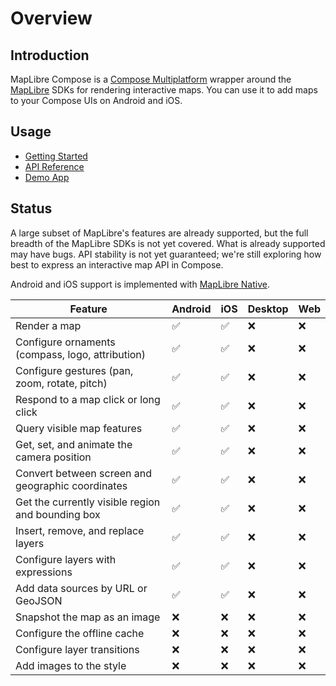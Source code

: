 # Overview

## Introduction

MapLibre Compose is a [Compose Multiplatform][compose] wrapper around the
[MapLibre][maplibre] SDKs for rendering interactive maps. You can use it to add
maps to your Compose UIs on Android and iOS.

## Usage

- [Getting Started](./getting-started.md)
- [API Reference](./api/index.html)
- [Demo App][repo-demo]

## Status

A large subset of MapLibre's features are already supported, but the full
breadth of the MapLibre SDKs is not yet covered. What is already supported may
have bugs. API stability is not yet guaranteed; we're still exploring how best
to express an interactive map API in Compose.

Android and iOS support is implemented with [MapLibre Native][maplibre-native].

| Feature                                           | Android            | iOS                | Desktop | Web |
| ------------------------------------------------- | ------------------ | ------------------ | ------- | --- |
| Render a map                                      | :white_check_mark: | :white_check_mark: | :x:     | :x: |
| Configure ornaments (compass, logo, attribution)  | :white_check_mark: | :white_check_mark: | :x:     | :x: |
| Configure gestures (pan, zoom, rotate, pitch)     | :white_check_mark: | :white_check_mark: | :x:     | :x: |
| Respond to a map click or long click              | :white_check_mark: | :white_check_mark: | :x:     | :x: |
| Query visible map features                        | :white_check_mark: | :white_check_mark: | :x:     | :x: |
| Get, set, and animate the camera position         | :white_check_mark: | :white_check_mark: | :x:     | :x: |
| Convert between screen and geographic coordinates | :white_check_mark: | :white_check_mark: | :x:     | :x: |
| Get the currently visible region and bounding box | :white_check_mark: | :white_check_mark: | :x:     | :x: |
| Insert, remove, and replace layers                | :white_check_mark: | :white_check_mark: | :x:     | :x: |
| Configure layers with expressions                 | :white_check_mark: | :white_check_mark: | :x:     | :x: |
| Add data sources by URL or GeoJSON                | :white_check_mark: | :white_check_mark: | :x:     | :x: |
| Snapshot the map as an image                      | :x:                | :x:                | :x:     | :x: |
| Configure the offline cache                       | :x:                | :x:                | :x:     | :x: |
| Configure layer transitions                       | :x:                | :x:                | :x:     | :x: |
| Add images to the style                           | :x:                | :x:                | :x:     | :x: |

[compose]: https://www.jetbrains.com/compose-multiplatform/
[maplibre]: https://maplibre.org/
[maplibre-native]: https://github.com/maplibre/maplibre-native
[repo-demo]: https://github.com/sargunv/maplibre-compose/tree/main/demo-app
